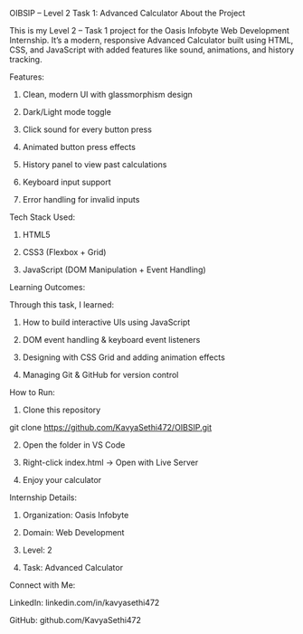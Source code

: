 OIBSIP – Level 2 Task 1: Advanced Calculator
About the Project

This is my Level 2 – Task 1 project for the Oasis Infobyte Web Development Internship.
It’s a modern, responsive Advanced Calculator built using HTML, CSS, and JavaScript with added features like sound, animations, and history tracking.

Features:

1. Clean, modern UI with glassmorphism design

2. Dark/Light mode toggle

3. Click sound for every button press

4. Animated button press effects

5. History panel to view past calculations

6. Keyboard input support

7. Error handling for invalid inputs

Tech Stack Used:

1. HTML5

2. CSS3 (Flexbox + Grid)

3. JavaScript (DOM Manipulation + Event Handling)

Learning Outcomes:

Through this task, I learned:

1. How to build interactive UIs using JavaScript

2. DOM event handling & keyboard event listeners

3. Designing with CSS Grid and adding animation effects

4. Managing Git & GitHub for version control

How to Run:

1. Clone this repository

git clone https://github.com/KavyaSethi472/OIBSIP.git


2. Open the folder in VS Code

3. Right-click index.html → Open with Live Server

4. Enjoy your calculator 

Internship Details:

1. Organization: Oasis Infobyte

2. Domain: Web Development 

3. Level: 2

4. Task: Advanced Calculator

Connect with Me:

LinkedIn: linkedin.com/in/kavyasethi472

GitHub: github.com/KavyaSethi472